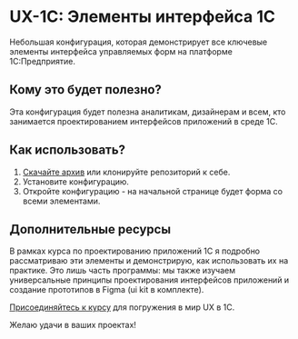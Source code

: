# UX-1C: Элементы интерфейса 1С

Небольшая конфигурация, которая демонстрирует все ключевые элементы интерфейса управляемых форм на платформе 1С:Предприятие.

## Кому это будет полезно?

Эта конфигурация будет полезна аналитикам, дизайнерам и всем, кто занимается проектированием интерфейсов приложений в среде 1С.

## Как использовать?

1. [Скачайте архив](https://codeload.github.com/shch-anna/ux-1c/zip/refs/heads/main) или клонируйте репозиторий к себе.
2. Установите конфигурацию.
3. Откройте конфигурацию - на начальной странице будет форма со всеми элементами.

## Дополнительные ресурсы

В рамках курса по проектированию приложений 1С я подробно рассматриваю эти элементы и демонстрирую, как использовать их на практике. Это лишь часть программы: мы также изучаем универсальные принципы проектирования интерфейсов приложений и создание прототипов в Figma (ui kit в комплекте).

[Присоединяйтесь к курсу](https://infostart.ru/edu/1945932/?ID=1945932) для погружения в мир UX в 1С.

Желаю удачи в ваших проектах!
